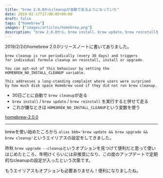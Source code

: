 ```yaml
---
title: "brew 2.0.0からcleanupが自動で走るようになっていた"
date: 2019-02-17T17:00:05+09:00
draft: false
tags: ["homebrew"]
images: ["images/articles/homebrew.png"]
description: "brew 2.0.0から、brew install、brew update、brew reinstallを実行したときにcleanupが自動で走るようになりました。また、何もしなくても30日ごとに定期的に実行されます。これを防ぎたい場合はHOMEBREW_NO_INSTALL_CLEANUPという環境変数を設定します。"
---
```


2019/2/2のhomebrew 2.0.0リリースノートに書いてありました。

```
brew cleanup is run periodically (every 30 days) and triggers
for individual formula cleanup on reinstall, install or upgrade.

You can opt-out of this behaviour by setting the HOMEBREW_NO_INSTALL_CLEANUP variable.

This addresses a long-standing complaint where users were surprised
by how much disk space Homebrew used if they did not run brew cleanup.
```

- 30日ごとに自動で `brew cleanup`が走る
- `brew install` / `brew update` / `brew reinstall` を実行すると併せて走る
- これが嫌なときは `HOMEBREW_NO_INSTALL_CLEANUP`という変数を使う

[homebrew-2.0.0](https://brew.sh/2019/02/02/homebrew-2.0.0/)

***

brewを使い始めたころから `alias bbb='brew update && brew upgrade && brew cleanup'`というエイリアスの設定をしてきました。

昨秋 `brew upgrade --cleanup`というオプションを見つけて便利だと思って使いはじめたところ、年明けくらいには非推奨になり、この度のアップデートで定期的なcleanupの設定が入ったという次第です。

もうエイリアスもオプションも必要ありません！便利になりましたね。

